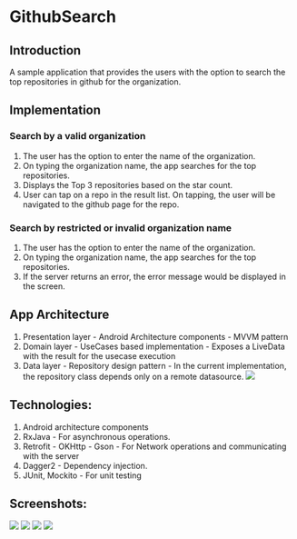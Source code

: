 # GithubSearch

## Introduction
A sample application that provides the users with the option to search the top repositories in github for the organization.

## Implementation

### Search by a valid organization
1. The user has the option to enter the name of the organization.
2. On typing the organization name, the app searches for the top repositories.
3. Displays the Top 3 repositories based on the star count.
4. User can tap on a repo in the result list. On tapping, the user will be navigated to the github page for the repo.

### Search by restricted or invalid organization name
1. The user has the option to enter the name of the organization.
2. On typing the organization name, the app searches for the top repositories.
3. If the server returns an error, the error message would be displayed in the screen.

## App Architecture
1. Presentation layer - Android Architecture components - MVVM pattern
2. Domain layer - UseCases based implementation - Exposes a LiveData with the result for the usecase execution
3. Data layer - Repository design pattern - In the current implementation, the repository class depends only on a remote datasource.
![](screenshots/AppArchitecture.jpg)


## Technologies:
1. Android architecture components
2. RxJava - For asynchronous operations.
3. Retrofit - OKHttp - Gson - For Network operations and communicating with the server
4. Dagger2 - Dependency injection.
5. JUnit, Mockito - For unit testing

## Screenshots:
![](screenshots/Init.png)
![](screenshots/SearchResult.png)
![](screenshots/Nav.png)
![](screenshots/Error.png)



